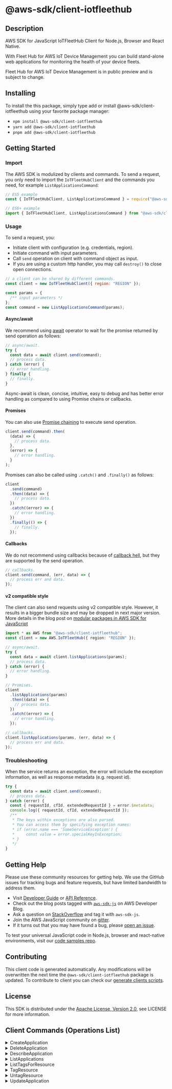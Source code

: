 <!-- generated file, do not edit directly -->

# @aws-sdk/client-iotfleethub

## Description

AWS SDK for JavaScript IoTFleetHub Client for Node.js, Browser and React Native.

<p>With Fleet Hub for AWS IoT Device Management you can build stand-alone web applications for monitoring the health of your device fleets.</p>
<note>
<p>Fleet Hub for AWS IoT Device Management is in public preview and is subject to change.</p>
</note>

## Installing

To install the this package, simply type add or install @aws-sdk/client-iotfleethub
using your favorite package manager:

- `npm install @aws-sdk/client-iotfleethub`
- `yarn add @aws-sdk/client-iotfleethub`
- `pnpm add @aws-sdk/client-iotfleethub`

## Getting Started

### Import

The AWS SDK is modulized by clients and commands.
To send a request, you only need to import the `IoTFleetHubClient` and
the commands you need, for example `ListApplicationsCommand`:

```js
// ES5 example
const { IoTFleetHubClient, ListApplicationsCommand } = require("@aws-sdk/client-iotfleethub");
```

```ts
// ES6+ example
import { IoTFleetHubClient, ListApplicationsCommand } from "@aws-sdk/client-iotfleethub";
```

### Usage

To send a request, you:

- Initiate client with configuration (e.g. credentials, region).
- Initiate command with input parameters.
- Call `send` operation on client with command object as input.
- If you are using a custom http handler, you may call `destroy()` to close open connections.

```js
// a client can be shared by different commands.
const client = new IoTFleetHubClient({ region: "REGION" });

const params = {
  /** input parameters */
};
const command = new ListApplicationsCommand(params);
```

#### Async/await

We recommend using [await](https://developer.mozilla.org/en-US/docs/Web/JavaScript/Reference/Operators/await)
operator to wait for the promise returned by send operation as follows:

```js
// async/await.
try {
  const data = await client.send(command);
  // process data.
} catch (error) {
  // error handling.
} finally {
  // finally.
}
```

Async-await is clean, concise, intuitive, easy to debug and has better error handling
as compared to using Promise chains or callbacks.

#### Promises

You can also use [Promise chaining](https://developer.mozilla.org/en-US/docs/Web/JavaScript/Guide/Using_promises#chaining)
to execute send operation.

```js
client.send(command).then(
  (data) => {
    // process data.
  },
  (error) => {
    // error handling.
  }
);
```

Promises can also be called using `.catch()` and `.finally()` as follows:

```js
client
  .send(command)
  .then((data) => {
    // process data.
  })
  .catch((error) => {
    // error handling.
  })
  .finally(() => {
    // finally.
  });
```

#### Callbacks

We do not recommend using callbacks because of [callback hell](http://callbackhell.com/),
but they are supported by the send operation.

```js
// callbacks.
client.send(command, (err, data) => {
  // process err and data.
});
```

#### v2 compatible style

The client can also send requests using v2 compatible style.
However, it results in a bigger bundle size and may be dropped in next major version. More details in the blog post
on [modular packages in AWS SDK for JavaScript](https://aws.amazon.com/blogs/developer/modular-packages-in-aws-sdk-for-javascript/)

```ts
import * as AWS from "@aws-sdk/client-iotfleethub";
const client = new AWS.IoTFleetHub({ region: "REGION" });

// async/await.
try {
  const data = await client.listApplications(params);
  // process data.
} catch (error) {
  // error handling.
}

// Promises.
client
  .listApplications(params)
  .then((data) => {
    // process data.
  })
  .catch((error) => {
    // error handling.
  });

// callbacks.
client.listApplications(params, (err, data) => {
  // process err and data.
});
```

### Troubleshooting

When the service returns an exception, the error will include the exception information,
as well as response metadata (e.g. request id).

```js
try {
  const data = await client.send(command);
  // process data.
} catch (error) {
  const { requestId, cfId, extendedRequestId } = error.$metadata;
  console.log({ requestId, cfId, extendedRequestId });
  /**
   * The keys within exceptions are also parsed.
   * You can access them by specifying exception names:
   * if (error.name === 'SomeServiceException') {
   *     const value = error.specialKeyInException;
   * }
   */
}
```

## Getting Help

Please use these community resources for getting help.
We use the GitHub issues for tracking bugs and feature requests, but have limited bandwidth to address them.

- Visit [Developer Guide](https://docs.aws.amazon.com/sdk-for-javascript/v3/developer-guide/welcome.html)
  or [API Reference](https://docs.aws.amazon.com/AWSJavaScriptSDK/v3/latest/index.html).
- Check out the blog posts tagged with [`aws-sdk-js`](https://aws.amazon.com/blogs/developer/tag/aws-sdk-js/)
  on AWS Developer Blog.
- Ask a question on [StackOverflow](https://stackoverflow.com/questions/tagged/aws-sdk-js) and tag it with `aws-sdk-js`.
- Join the AWS JavaScript community on [gitter](https://gitter.im/aws/aws-sdk-js-v3).
- If it turns out that you may have found a bug, please [open an issue](https://github.com/aws/aws-sdk-js-v3/issues/new/choose).

To test your universal JavaScript code in Node.js, browser and react-native environments,
visit our [code samples repo](https://github.com/aws-samples/aws-sdk-js-tests).

## Contributing

This client code is generated automatically. Any modifications will be overwritten the next time the `@aws-sdk/client-iotfleethub` package is updated.
To contribute to client you can check our [generate clients scripts](https://github.com/aws/aws-sdk-js-v3/tree/main/scripts/generate-clients).

## License

This SDK is distributed under the
[Apache License, Version 2.0](http://www.apache.org/licenses/LICENSE-2.0),
see LICENSE for more information.

## Client Commands (Operations List)

<details>
<summary>
CreateApplication
</summary>

[Command API Reference](https://docs.aws.amazon.com/AWSJavaScriptSDK/v3/latest/client/iotfleethub/command/CreateApplicationCommand/) / [Input](https://docs.aws.amazon.com/AWSJavaScriptSDK/v3/latest/Package/-aws-sdk-client-iotfleethub/Interface/CreateApplicationCommandInput/) / [Output](https://docs.aws.amazon.com/AWSJavaScriptSDK/v3/latest/Package/-aws-sdk-client-iotfleethub/Interface/CreateApplicationCommandOutput/)

</details>
<details>
<summary>
DeleteApplication
</summary>

[Command API Reference](https://docs.aws.amazon.com/AWSJavaScriptSDK/v3/latest/client/iotfleethub/command/DeleteApplicationCommand/) / [Input](https://docs.aws.amazon.com/AWSJavaScriptSDK/v3/latest/Package/-aws-sdk-client-iotfleethub/Interface/DeleteApplicationCommandInput/) / [Output](https://docs.aws.amazon.com/AWSJavaScriptSDK/v3/latest/Package/-aws-sdk-client-iotfleethub/Interface/DeleteApplicationCommandOutput/)

</details>
<details>
<summary>
DescribeApplication
</summary>

[Command API Reference](https://docs.aws.amazon.com/AWSJavaScriptSDK/v3/latest/client/iotfleethub/command/DescribeApplicationCommand/) / [Input](https://docs.aws.amazon.com/AWSJavaScriptSDK/v3/latest/Package/-aws-sdk-client-iotfleethub/Interface/DescribeApplicationCommandInput/) / [Output](https://docs.aws.amazon.com/AWSJavaScriptSDK/v3/latest/Package/-aws-sdk-client-iotfleethub/Interface/DescribeApplicationCommandOutput/)

</details>
<details>
<summary>
ListApplications
</summary>

[Command API Reference](https://docs.aws.amazon.com/AWSJavaScriptSDK/v3/latest/client/iotfleethub/command/ListApplicationsCommand/) / [Input](https://docs.aws.amazon.com/AWSJavaScriptSDK/v3/latest/Package/-aws-sdk-client-iotfleethub/Interface/ListApplicationsCommandInput/) / [Output](https://docs.aws.amazon.com/AWSJavaScriptSDK/v3/latest/Package/-aws-sdk-client-iotfleethub/Interface/ListApplicationsCommandOutput/)

</details>
<details>
<summary>
ListTagsForResource
</summary>

[Command API Reference](https://docs.aws.amazon.com/AWSJavaScriptSDK/v3/latest/client/iotfleethub/command/ListTagsForResourceCommand/) / [Input](https://docs.aws.amazon.com/AWSJavaScriptSDK/v3/latest/Package/-aws-sdk-client-iotfleethub/Interface/ListTagsForResourceCommandInput/) / [Output](https://docs.aws.amazon.com/AWSJavaScriptSDK/v3/latest/Package/-aws-sdk-client-iotfleethub/Interface/ListTagsForResourceCommandOutput/)

</details>
<details>
<summary>
TagResource
</summary>

[Command API Reference](https://docs.aws.amazon.com/AWSJavaScriptSDK/v3/latest/client/iotfleethub/command/TagResourceCommand/) / [Input](https://docs.aws.amazon.com/AWSJavaScriptSDK/v3/latest/Package/-aws-sdk-client-iotfleethub/Interface/TagResourceCommandInput/) / [Output](https://docs.aws.amazon.com/AWSJavaScriptSDK/v3/latest/Package/-aws-sdk-client-iotfleethub/Interface/TagResourceCommandOutput/)

</details>
<details>
<summary>
UntagResource
</summary>

[Command API Reference](https://docs.aws.amazon.com/AWSJavaScriptSDK/v3/latest/client/iotfleethub/command/UntagResourceCommand/) / [Input](https://docs.aws.amazon.com/AWSJavaScriptSDK/v3/latest/Package/-aws-sdk-client-iotfleethub/Interface/UntagResourceCommandInput/) / [Output](https://docs.aws.amazon.com/AWSJavaScriptSDK/v3/latest/Package/-aws-sdk-client-iotfleethub/Interface/UntagResourceCommandOutput/)

</details>
<details>
<summary>
UpdateApplication
</summary>

[Command API Reference](https://docs.aws.amazon.com/AWSJavaScriptSDK/v3/latest/client/iotfleethub/command/UpdateApplicationCommand/) / [Input](https://docs.aws.amazon.com/AWSJavaScriptSDK/v3/latest/Package/-aws-sdk-client-iotfleethub/Interface/UpdateApplicationCommandInput/) / [Output](https://docs.aws.amazon.com/AWSJavaScriptSDK/v3/latest/Package/-aws-sdk-client-iotfleethub/Interface/UpdateApplicationCommandOutput/)

</details>
